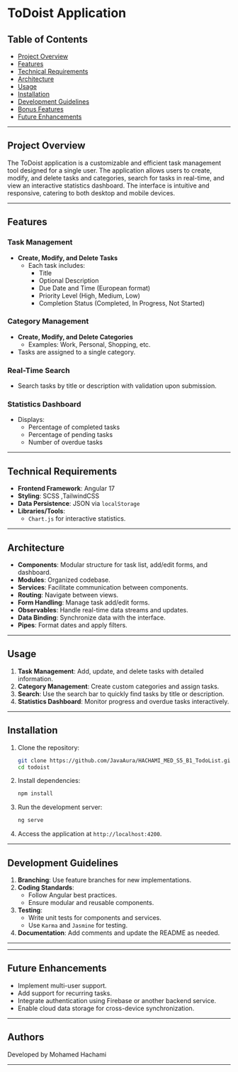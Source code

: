 # ToDoist Application

## Table of Contents

- [Project Overview](#project-overview)
- [Features](#features)
- [Technical Requirements](#technical-requirements)
- [Architecture](#architecture)
- [Usage](#usage)
- [Installation](#installation)
- [Development Guidelines](#development-guidelines)
- [Bonus Features](#bonus-features)
- [Future Enhancements](#future-enhancements)

---

## Project Overview

The ToDoist application is a customizable and efficient task management tool designed for a single user. The application allows users to create, modify, and delete tasks and categories, search for tasks in real-time, and view an interactive statistics dashboard. The interface is intuitive and responsive, catering to both desktop and mobile devices.

---

## Features

### Task Management
- **Create, Modify, and Delete Tasks**
  - Each task includes:
    - Title
    - Optional Description
    - Due Date and Time (European format)
    - Priority Level (High, Medium, Low)
    - Completion Status (Completed, In Progress, Not Started)

### Category Management
- **Create, Modify, and Delete Categories**
  - Examples: Work, Personal, Shopping, etc.
- Tasks are assigned to a single category.

### Real-Time Search
- Search tasks by title or description with validation upon submission.

### Statistics Dashboard
- Displays:
  - Percentage of completed tasks
  - Percentage of pending tasks
  - Number of overdue tasks



---

## Technical Requirements

- **Frontend Framework**: Angular 17
- **Styling**: SCSS ,TailwindCSS
- **Data Persistence**: JSON via `localStorage`
- **Libraries/Tools**:
  -  `Chart.js` for interactive statistics.

---

## Architecture

- **Components**: Modular structure for task list, add/edit forms, and dashboard.
- **Modules**: Organized codebase.
- **Services**: Facilitate communication between components.
- **Routing**: Navigate between views.
- **Form Handling**: Manage task add/edit forms.
- **Observables**: Handle real-time data streams and updates.
- **Data Binding**: Synchronize data with the interface.
- **Pipes**: Format dates and apply filters.

---

## Usage

1. **Task Management**: Add, update, and delete tasks with detailed information.
2. **Category Management**: Create custom categories and assign tasks.
3. **Search**: Use the search bar to quickly find tasks by title or description.
4. **Statistics Dashboard**: Monitor progress and overdue tasks interactively.

---

## Installation

1. Clone the repository:
   ```bash
   git clone https://github.com/JavaAura/HACHAMI_MED_S5_B1_TodoList.git
   cd todoist
   ```
2. Install dependencies:
   ```bash
   npm install
   ```
3. Run the development server:
   ```bash
   ng serve
   ```
4. Access the application at `http://localhost:4200`.

---

## Development Guidelines

1. **Branching**: Use feature branches for new implementations.
2. **Coding Standards**:
   - Follow Angular best practices.
   - Ensure modular and reusable components.
3. **Testing**:
   - Write unit tests for components and services.
   - Use `Karma` and `Jasmine` for testing.
4. **Documentation**: Add comments and update the README as needed.

---

---

## Future Enhancements

- Implement multi-user support.
- Add support for recurring tasks.
- Integrate authentication using Firebase or another backend service.
- Enable cloud data storage for cross-device synchronization.

---

## Authors

Developed by Mohamed Hachami

---
